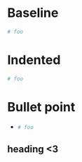 # Baseline
```yaml
# foo
```

# Indented
  ```yaml
  # foo
  ```

# Bullet point
* ```yaml
  # foo
  ```

## heading <3
